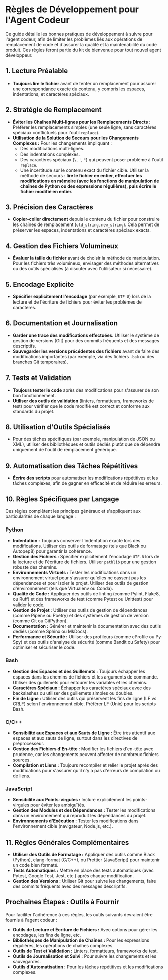 # Règles de Développement pour l'Agent Codeur

Ce guide détaille les bonnes pratiques de développement à suivre pour l'agent codeur, afin de limiter les problèmes liés aux opérations de remplacement de code et d'assurer la qualité et la maintenabilité du code produit. Ces règles feront partie du kit de bienvenue pour tout nouvel agent développeur.

## 1. Lecture Préalable

*   **Toujours lire le fichier** avant de tenter un remplacement pour assurer une correspondance exacte du contenu, y compris les espaces, indentations, et caractères spéciaux.

## 2. Stratégie de Remplacement

*   **Éviter les Chaînes Multi-lignes pour les Remplacements Directs :** Préférer les remplacements simples (une seule ligne, sans caractères spéciaux conflictuels pour l'outil `replace`).
*   **Utilisation de la Solution de Secours pour les Changements Complexes :** Pour les changements impliquant :
    *   Des modifications multi-lignes.
    *   Des indentations complexes.
    *   Des caractères spéciaux (`\`, `'`, `"`) qui peuvent poser problème à l'outil `replace`.
    *   Une incertitude sur le contenu exact du fichier cible.
    Utiliser la méthode de secours : **lire le fichier en entier, effectuer les modifications en mémoire (avec les fonctions de manipulation de chaînes de Python ou des expressions régulières), puis écrire le fichier modifié en entier.**

## 3. Précision des Caractères

*   **Copier-coller directement** depuis le contenu du fichier pour construire les chaînes de remplacement (`old_string`, `new_string`). Cela permet de préserver les espaces, indentations et caractères spéciaux exacts.

## 4. Gestion des Fichiers Volumineux

*   **Évaluer la taille du fichier** avant de choisir la méthode de manipulation. Pour les fichiers très volumineux, envisager des méthodes alternatives ou des outils spécialisés (à discuter avec l'utilisateur si nécessaire).

## 5. Encodage Explicite

*   **Spécifier explicitement l'encodage** (par exemple, `UTF-8`) lors de la lecture et de l'écriture de fichiers pour éviter les problèmes de caractères.

## 6. Documentation et Journalisation

*   **Garder une trace des modifications effectuées.** Utiliser le système de gestion de versions (Git) pour des commits fréquents et des messages descriptifs.
*   **Sauvegarder les versions précédentes des fichiers** avant de faire des modifications importantes (par exemple, via des fichiers `.bak` ou des branches Git temporaires).

## 7. Tests et Validation

*   **Toujours tester le code** après des modifications pour s'assurer de son bon fonctionnement.
*   **Utiliser des outils de validation** (linters, formatteurs, frameworks de test) pour vérifier que le code modifié est correct et conforme aux standards du projet.

## 8. Utilisation d'Outils Spécialisés

*   Pour des tâches spécifiques (par exemple, manipulation de JSON ou XML), utiliser des bibliothèques et outils dédiés plutôt que de dépendre uniquement de l'outil de remplacement générique.

## 9. Automatisation des Tâches Répétitives

*   **Écrire des scripts** pour automatiser les modifications répétitives et les tâches complexes, afin de gagner en efficacité et de réduire les erreurs.

## 10. Règles Spécifiques par Langage

Ces règles complètent les principes généraux et s'appliquent aux particularités de chaque langage :

### Python

*   **Indentation :** Toujours conserver l'indentation exacte lors des modifications. Utiliser des outils de formatage (tels que Black ou Autopep8) pour garantir la cohérence.
*   **Gestion des Fichiers :** Spécifier explicitement l'encodage `UTF-8` lors de la lecture et de l'écriture de fichiers. Utiliser `pathlib` pour une gestion robuste des chemins.
*   **Environnements Virtuels :** Tester les modifications dans un environnement virtuel pour s'assurer qu'elles ne cassent pas les dépendances et pour isoler le projet. Utiliser des outils de gestion d'environnement (tels que Virtualenv ou Conda).
*   **Qualité de Code :** Appliquer des outils de linting (comme Pylint, Flake8, ou Ruff) et des frameworks de test (comme Pytest ou Unittest) pour valider le code.
*   **Gestion de Projet :** Utiliser des outils de gestion de dépendances (comme Pipenv ou Poetry) et des systèmes de gestion de version (comme Git ou GitPython).
*   **Documentation :** Générer et maintenir la documentation avec des outils dédiés (comme Sphinx ou MkDocs).
*   **Performance et Sécurité :** Utiliser des profileurs (comme cProfile ou Py-Spy) et des outils d'analyse de sécurité (comme Bandit ou Safety) pour optimiser et sécuriser le code.

### Bash

*   **Gestion des Espaces et des Guillemets :** Toujours échapper les espaces dans les chemins de fichiers et les arguments de commande. Utiliser des guillemets pour entourer les variables et les chemins.
*   **Caractères Spéciaux :** Échapper les caractères spéciaux avec des backslashes ou utiliser des guillemets simples ou doubles.
*   **Fin de Ligne :** Utiliser des outils qui préservent les fins de ligne (LF vs CRLF) selon l'environnement cible. Préférer LF (Unix) pour les scripts Bash.

### C/C++

*   **Sensibilité aux Espaces et aux Sauts de Ligne :** Être très attentif aux espaces et aux sauts de ligne, surtout dans les directives de préprocesseur.
*   **Gestion des Fichiers d'En-tête :** Modifier les fichiers d'en-tête avec prudence, car les changements peuvent affecter de nombreux fichiers sources.
*   **Compilation et Liens :** Toujours recompiler et relier le projet après des modifications pour s'assurer qu'il n'y a pas d'erreurs de compilation ou de liens.

### JavaScript

*   **Sensibilité aux Points-virgules :** Inclure explicitement les points-virgules pour éviter les ambiguïtés.
*   **Gestion des Modules et des Dépendances :** Tester les modifications dans un environnement qui reproduit les dépendances du projet.
*   **Environnements d'Exécution :** Tester les modifications dans l'environnement cible (navigateur, Node.js, etc.).

## 11. Règles Générales Complémentaires

*   **Utiliser des Outils de Formatage :** Appliquer des outils comme Black (Python), clang-format (C/C++), ou Prettier (JavaScript) pour maintenir un code bien formaté.
*   **Tests Automatiques :** Mettre en place des tests automatiques (avec Pytest, Google Test, Jest, etc.) après chaque modification.
*   **Gestion des Versions :** Utiliser Git pour suivre les changements, faire des commits fréquents avec des messages descriptifs.

## Prochaines Étapes : Outils à Fournir

Pour faciliter l'adhérence à ces règles, les outils suivants devraient être fournis à l'agent codeur :

*   **Outils de Lecture et Écriture de Fichiers :** Avec options pour gérer les encodages, les fins de ligne, etc.
*   **Bibliothèques de Manipulation de Chaînes :** Pour les expressions régulières, les opérations de chaînes complexes.
*   **Outils de Test et Validation :** Linters, formatteurs, frameworks de test.
*   **Outils de Journalisation et Suivi :** Pour suivre les changements et les sauvegardes.
*   **Outils d'Automatisation :** Pour les tâches répétitives et les modifications complexes.
